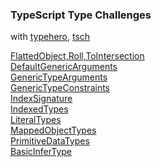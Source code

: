 ### TypeScript Type Challenges

with [typehero](https://typehero.dev/), [tsch](https://github.com/type-challenges/type-challenges)

[FlattedObject,Roll,ToIntersection](/FlattedObject,Roll,ToIntersection/)<br>
[DefaultGenericArguments](/DefaultGenericArguments/)<br>
[GenericTypeArguments](/GenericTypeArguments/)<br>
[GenericTypeConstraints](/GenericTypeConstraints/)<br>
[IndexSignature](/IndexSignatures/)<br>
[IndexedTypes](/IndexedTypes/)<br>
[LiteralTypes](/LiteralTypes/)<br>
[MappedObjectTypes](/MappedObjectTypes/)<br>
[PrimitiveDataTypes](/PrimitiveDataTypes/)<br>
[BasicInferType](/BasicInferType/)<br>
